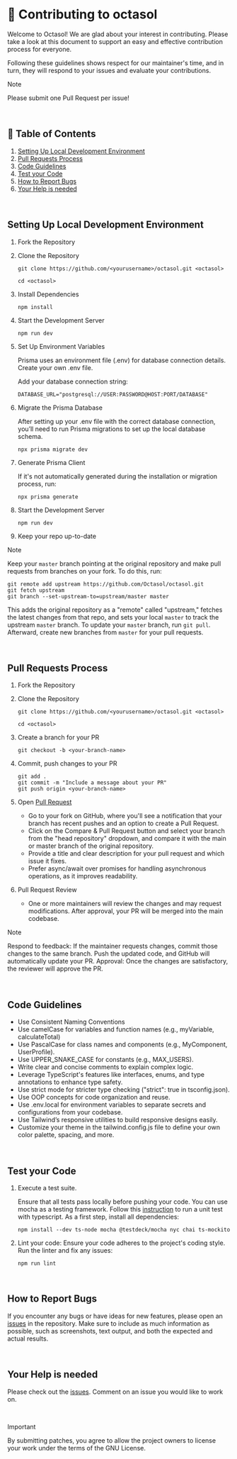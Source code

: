 # 🤝 Contributing to octasol

Welcome to Octasol! We are glad about your interest in contributing. Please take a look at this document to support an easy and effective contribution process for everyone.

Following these guidelines shows respect for our maintainer's time, and in turn, they will respond to your issues and evaluate your contributions.

> [!NOTE] 
> Please submit one Pull Request per issue! 

<p>&nbsp;</p>

## 👀 Table of Contents
1. [Setting Up Local Development Environment](https://github.com/LaraKraemer/octasol/edit/add/contributing-md/CONTRIBUTING.md#setting-up-local-development-environment)
1. [Pull Requests Process](#pull-requests-process)
1. [Code Guidelines](#code-guidelines)
1. [Test your Code](#test-your-code)
1. [How to Report Bugs](#how-to-report-bugs)
1. [Your Help is needed](#your-help-is-needed)

<p>&nbsp;</p>

## Setting Up Local Development Environment


1. Fork the Repository
1. Clone the Repository

    ```
    git clone https://github.com/<yourusername>/octasol.git <octasol>

    cd <octasol>
    ```


1. Install Dependencies

    ```
    npm install
    ```
1. Start the Development Server

    ```
    npm run dev
    ```
1. Set Up Environment Variables

    Prisma uses an environment file (.env) for database connection details. Create your own .env file.
    
    Add your database connection string:

    ```
    DATABASE_URL="postgresql://USER:PASSWORD@HOST:PORT/DATABASE"
    ```

1. Migrate the Prisma Database

    After setting up your .env file with the correct database connection, you’ll need to run Prisma migrations to set up the local database schema.

    ```
    npx prisma migrate dev
    ```
1. Generate Prisma Client

    If it's not automatically generated during the installation or migration process, run:

    ```
    npx prisma generate
    ```

1. Start the Development Server

    ```
    npm run dev
    ```

1. Keep your repo up-to-date

> [!NOTE] 
> Keep your `master` branch pointing at the original repository and make
> pull requests from branches on your fork. To do this, run:
>
> ```
> git remote add upstream https://github.com/Octasol/octasol.git
> git fetch upstream
> git branch --set-upstream-to=upstream/master master
> ```
>
> This adds the original repository as a "remote" called "upstream," fetches the latest changes from that repo, 
>and sets your local `master` to track the upstream `master` branch. To update your `master` branch, run `git pull`. 
>Afterward, create new branches from `master` for your pull requests.

<p>&nbsp;</p>

## Pull Requests Process

1. Fork the Repository
1. Clone the Repository

     ```
    git clone https://github.com/<yourusername>/octasol.git <octasol>

    cd <octasol>
    ```

1. Create a branch for your PR 

    ```
    git checkout -b <your-branch-name>
    ```

1. Commit, push changes to your PR 

    ```
    git add . 
    git commit -m "Include a message about your PR"
    git push origin <your-branch-name>
    ```

1. Open [Pull Request](https://docs.github.com/de/pull-requests/collaborating-with-pull-requests/proposing-changes-to-your-work-with-pull-requests/about-pull-requests)
    * Go to your fork on GitHub, where you'll see a notification that your branch has recent pushes and an option to create a Pull Request. 
    * Click on the Compare & Pull Request button and select your branch from the "head repository" dropdown, and compare it with the main or master branch of the original repository.  
    * Provide a title and clear description for your pull request and which issue it fixes. 
    * Prefer async/await over promises for handling asynchronous operations, as it improves readability.

1. Pull Request Review  
    * One or more maintainers will review the changes and may request modifications. After approval, your PR will be merged into the main codebase.

> [!NOTE] 
> Respond to feedback: If the maintainer requests changes, commit those changes to the same branch. Push the updated code, and GitHub will automatically update your PR.
> Approval: Once the changes are satisfactory, the reviewer will approve the PR.


<p>&nbsp;</p>

## Code Guidelines

* Use Consistent Naming Conventions
* Use camelCase for variables and function names (e.g., myVariable, calculateTotal)
* Use PascalCase for class names and components (e.g., MyComponent, UserProfile).
* Use UPPER_SNAKE_CASE for constants (e.g., MAX_USERS).
* Write clear and concise comments to explain complex logic.
* Leverage TypeScript's features like interfaces, enums, and type annotations to enhance type safety.
* Use strict mode for stricter type checking ("strict": true in tsconfig.json).
* Use OOP concepts for code organization and reuse.
* Use .env.local for environment variables to separate secrets and configurations from your codebase.
* Use Tailwind’s responsive utilities to build responsive designs easily.
* Customize your theme in the tailwind.config.js file to define your own color palette, spacing, and more.

<p>&nbsp;</p>

## Test your Code
1. Execute a test suite. 

    Ensure that all tests pass locally before pushing your code. 
    You can use mocha as a testing framework. Follow this [instruction](https://medium.com/swlh/how-to-setting-up-unit-tests-with-typescript-871c0f4f1609) to run a unit test with typescript. 
    As a first step, install all dependencies:


    ```
    npm install --dev ts-node mocha @testdeck/mocha nyc chai ts-mockito
    ```
1. Lint your code: Ensure your code adheres to the project's coding style. Run the linter and fix any issues:


    ```
    npm run lint
    ```

<p>&nbsp;</p>

## How to Report Bugs
If you encounter any bugs or have ideas for new features, please open an [issues](#https://github.com/Octasol/octasol/issues) in the repository. Make sure to include as much information as possible, such as screenshots, text output, and both the expected and actual results.

<p>&nbsp;</p>

## Your Help is needed
Please check out the [issues](#https://github.com/Octasol/octasol/issues). Comment on an issue you would like to work on. 

<p>&nbsp;</p>

> [!Important]
> By submitting patches, you agree to allow the project owners to license your work under the terms of the GNU License.
